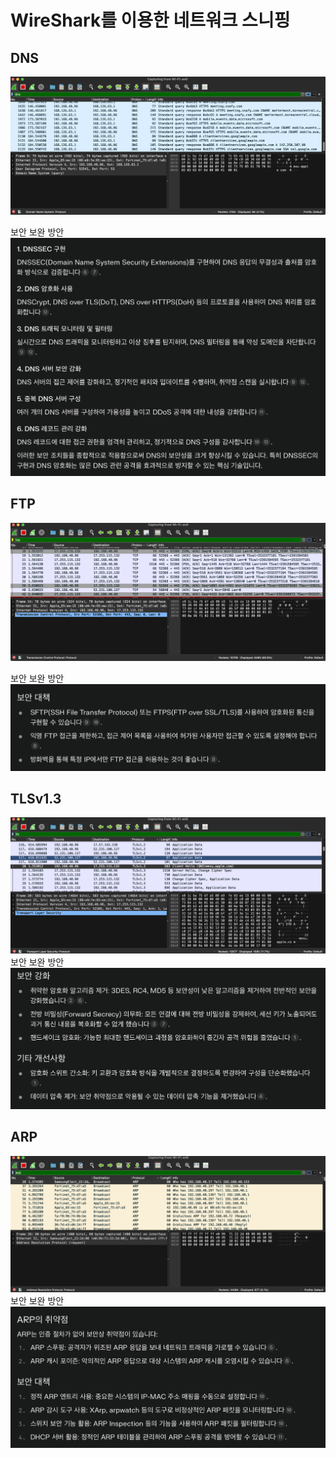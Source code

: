 # WireShark를 이용한 네트워크 스니핑

## DNS
![alt text](image.png)

보안 보완 방안
![alt text](image-2.png)

## FTP
![alt text](image-3.png)

보안 보완 방안
![alt text](image-4.png)

## TLSv1.3
![alt text](image-6.png)
보안 보완 방안
![alt text](image-5.png)

## ARP
![alt text](image-7.png)
보안 보완 방안
![alt text](image-8.png)